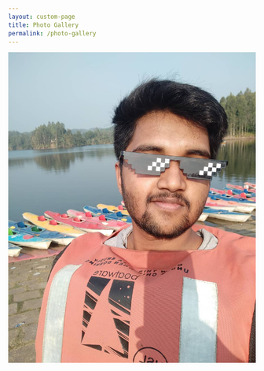 ```yaml
---
layout: custom-page
title: Photo Gallery
permalink: /photo-gallery
---
```


![photo](assets/images/photo-gallery/photo-gallery-01.jpg)
